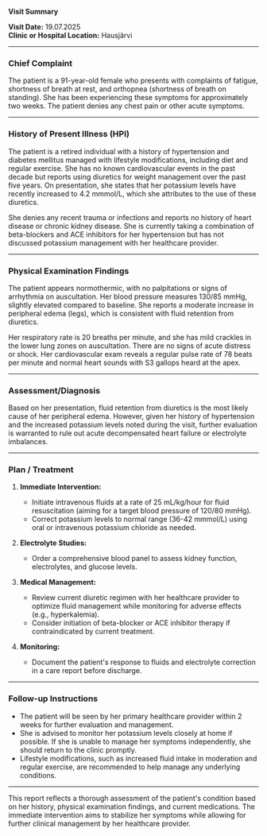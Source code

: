 

**Visit Summary**

**Visit Date:** 19.07.2025  
**Clinic or Hospital Location:** Hausjärvi  

---

### **Chief Complaint**
The patient is a 91-year-old female who presents with complaints of fatigue, shortness of breath at rest, and orthopnea (shortness of breath on standing). She has been experiencing these symptoms for approximately two weeks. The patient denies any chest pain or other acute symptoms.

---

### **History of Present Illness (HPI)**
The patient is a retired individual with a history of hypertension and diabetes mellitus managed with lifestyle modifications, including diet and regular exercise. She has no known cardiovascular events in the past decade but reports using diuretics for weight management over the past five years. On presentation, she states that her potassium levels have recently increased to 4.2 mmmol/L, which she attributes to the use of these diuretics.

She denies any recent trauma or infections and reports no history of heart disease or chronic kidney disease. She is currently taking a combination of beta-blockers and ACE inhibitors for her hypertension but has not discussed potassium management with her healthcare provider.

---

### **Physical Examination Findings**
The patient appears normothermic, with no palpitations or signs of arrhythmia on auscultation. Her blood pressure measures 130/85 mmHg, slightly elevated compared to baseline. She reports a moderate increase in peripheral edema (legs), which is consistent with fluid retention from diuretics.

Her respiratory rate is 20 breaths per minute, and she has mild crackles in the lower lung zones on auscultation. There are no signs of acute distress or shock. Her cardiovascular exam reveals a regular pulse rate of 78 beats per minute and normal heart sounds with S3 gallops heard at the apex.

---

### **Assessment/Diagnosis**
Based on her presentation, fluid retention from diuretics is the most likely cause of her peripheral edema. However, given her history of hypertension and the increased potassium levels noted during the visit, further evaluation is warranted to rule out acute decompensated heart failure or electrolyte imbalances.

---

### **Plan / Treatment**
1. **Immediate Intervention:**  
   - Initiate intravenous fluids at a rate of 25 mL/kg/hour for fluid resuscitation (aiming for a target blood pressure of 120/80 mmHg).  
   - Correct potassium levels to normal range (36-42 mmmol/L) using oral or intravenous potassium chloride as needed.  

2. **Electrolyte Studies:**  
   - Order a comprehensive blood panel to assess kidney function, electrolytes, and glucose levels.

3. **Medical Management:**  
   - Review current diuretic regimen with her healthcare provider to optimize fluid management while monitoring for adverse effects (e.g., hyperkalemia).  
   - Consider initiation of beta-blocker or ACE inhibitor therapy if contraindicated by current treatment.

4. **Monitoring:**  
   - Document the patient's response to fluids and electrolyte correction in a care report before discharge.

---

### **Follow-up Instructions**
- The patient will be seen by her primary healthcare provider within 2 weeks for further evaluation and management.
- She is advised to monitor her potassium levels closely at home if possible. If she is unable to manage her symptoms independently, she should return to the clinic promptly.
- Lifestyle modifications, such as increased fluid intake in moderation and regular exercise, are recommended to help manage any underlying conditions.

---

This report reflects a thorough assessment of the patient's condition based on her history, physical examination findings, and current medications. The immediate intervention aims to stabilize her symptoms while allowing for further clinical management by her healthcare provider.